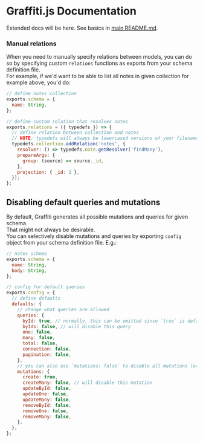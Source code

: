 # Graffiti.js Documentation

Extended docs will be here.
See basics in [main README.md](../README.md).

### Manual relations

When you need to manually specify relations between models, you can do so by specifying custom `relations` functions as exports from your schema definition file.  
For example, if we'd want to be able to list all notes in given collection for example above, you'd do:

```jsx
// define notes collection
exports.schema = {
  name: String,
};

// define custom relation that resolves notes
exports.relations = ({ typedefs }) => {
  // define relation between collection and notes
  // NOTE: typedefs will always be lowercased versions of your filenames
  typedefs.collection.addRelation('notes', {
    resolver: () => typedefs.note.getResolver('findMany'),
    prepareArgs: {
      group: (source) => source._id,
    },
    projection: { _id: 1 },
  });
};
```

## Disabling default queries and mutations

By default, Graffiti generates all possible mutations and queries for given schema.  
That might not always be desirable.  
You can selectively disable mutations and queries by exporting `config` object from your schema definition file.
E.g.:

```js
// notes schema
exports.schema = {
  name: String,
  body: String,
};

// config for default queries
exports.config = {
  // define defaults
  defaults: {
    // change what queries are allowed
    queries: {
      byId: true, // normally, this can be omitted since `true` is default
      byIds: false, // will disable this query
      one: false,
      many: false,
      total: false,
      connection: false,
      pagination: false,
    },
    // you can also use `mutations: false` to disable all mutations (or queries)
    mutations: {
      create: true,
      createMany: false, // will disable this mutation
      updateById: false,
      updateOne: false,
      updateMany: false,
      removeById: false,
      removeOne: false,
      removeMany: false,
    },
  },
};
```
